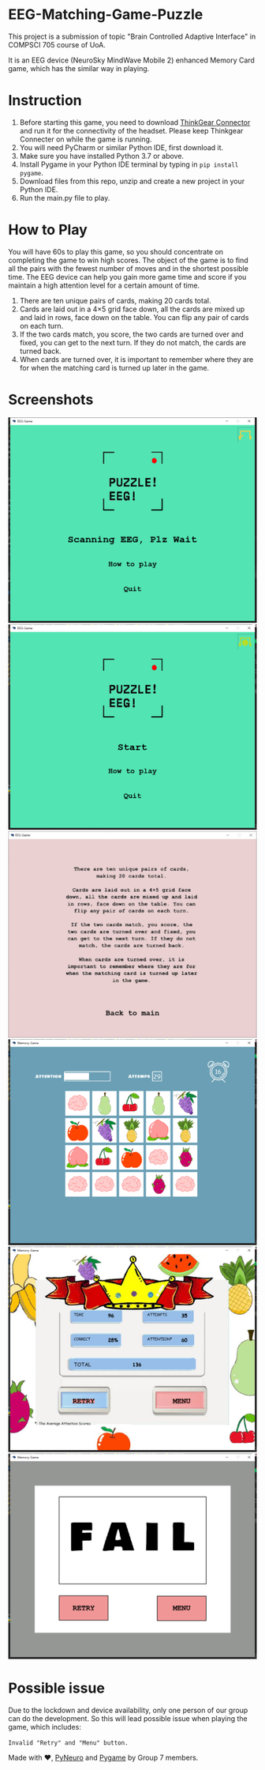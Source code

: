 # EEG-Matching-Game-Puzzle
This project is a submission of topic "Brain Controlled Adaptive Interface" in COMPSCI 705 course of UoA.

It is an EEG device (NeuroSky MindWave Mobile 2) enhanced Memory Card game, which has the similar way in playing.

# Instruction

1. Before starting this game, you need to download [ThinkGear Connector](http://developer.neurosky.com/docs/doku.php?id=thinkgear_connector_tgc) and run it for the connectivity of the headset. Please keep Thinkgear Connecter on while the game is running.
2. You will need PyCharm or similar Python IDE, first download it.
3. Make sure you have installed Python 3.7 or above.
4. Install Pygame in your Python IDE terminal by typing in `pip install pygame`.
5. Download files from this repo, unzip and create a new project in your Python IDE.
6. Run the main.py file to play.

# How to Play

You will have 60s to play this game, so you should concentrate on completing the game to win high scores. The object of the game is to find all the pairs with the fewest number of moves and in the shortest possible time. The EEG device can help you gain more game time and score if you maintain a high attention level for a certain amount of time.

1. There are ten unique pairs of cards, making 20 cards total.
2. Cards are laid out in a 4×5 grid face down, all the cards are mixed up and laid in rows, face down on the table. You can flip any pair of cards on each turn.
3. If the two cards match, you score, the two cards are turned over and fixed, you can get to the next turn. If they do not match, the cards are turned back.
4. When cards are turned over, it is important to remember where they are for when the matching card is turned up later in the game.

# Screenshots

![Home Page without device](/screenshots/home_without_device.png)
![Home Page](/screenshots/home_with_device.png)
![Howto Page](/screenshots/howto.jpg)
![Main Page](/screenshots/main.png)
![Finish Page](/screenshots/finish.png)
![Fail Page](screenshots/fail.png)

# Possible issue

Due to the lockdown and device availability, only one person of our group can do the development. So this will lead possible issue when playing the game, which includes:

`Invalid "Retry" and "Menu" button.`

Made with ♥, [PyNeuro](https://github.com/ZACHSTRIVES/PyNeuro) and [Pygame](https://github.com/pygame/pygame) by Group 7 members.